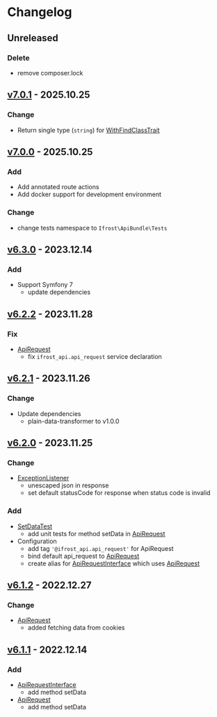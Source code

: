 # Changelog
## Unreleased
### Delete
- remove composer.lock

## [v7.0.1] - 2025.10.25
### Change
- Return single type (`string`) for [WithFindClassTrait](src/Traits/WithFindClassTrait.php)

## [v7.0.0] - 2025.10.25
### Add
- Add annotated route actions
- Add docker support for development environment

### Change 
- change tests namespace to `Ifrost\ApiBundle\Tests`

## [v6.3.0] - 2023.12.14
### Add
- Support Symfony 7
  - update dependencies
  
## [v6.2.2] - 2023.11.28
### Fix
- [ApiRequest](src/Utility/ApiRequest.php)
  - fix `ifrost_api.api_request` service declaration

## [v6.2.1] - 2023.11.26
### Change
- Update dependencies
  - plain-data-transformer to v1.0.0

## [v6.2.0] - 2023.11.25
### Change
- [ExceptionListener](src/EventListener/ExceptionListener.php)
  - unescaped json in response
  - set default statusCode for response when status code is invalid

### Add
- [SetDataTest](tests/Unit/Utility/ApiRequestTest/SetDataTest.php)
  - add unit tests for method setData in [ApiRequest](src/Utility/ApiRequest.php)
- Configuration
  - add tag `'@ifrost_api.api_request'` for ApiRequest
  - bind default api_request to [ApiRequest](src/Utility/ApiRequest.php)
  - create alias for [ApiRequestInterface](src/Utility/ApiRequestInterface.php) which uses [ApiRequest](src/Utility/ApiRequest.php)

## [v6.1.2] - 2022.12.27
### Change
- [ApiRequest](src/Utility/ApiRequest.php)
  - added fetching data from cookies

## [v6.1.1] - 2022.12.14
### Add
- [ApiRequestInterface](src/Utility/ApiRequestInterface.php)
  - add method setData
- [ApiRequest](src/Utility/ApiRequest.php)
  - add method setData

[v7.0.1]: https://github.com/grzegorz-jamroz/sf-api-bundle/releases/tag/v7.0.1
[v7.0.0]: https://github.com/grzegorz-jamroz/sf-api-bundle/releases/tag/v7.0.0
[v6.3.0]: https://github.com/grzegorz-jamroz/sf-api-bundle/releases/tag/v6.3.0
[v6.2.2]: https://github.com/grzegorz-jamroz/sf-api-bundle/releases/tag/v6.2.2
[v6.2.1]: https://github.com/grzegorz-jamroz/sf-api-bundle/releases/tag/v6.2.1
[v6.2.0]: https://github.com/grzegorz-jamroz/sf-api-bundle/releases/tag/v6.2.0
[v6.1.2]: https://github.com/grzegorz-jamroz/sf-api-bundle/releases/tag/v6.1.2
[v6.1.1]: https://github.com/grzegorz-jamroz/sf-api-bundle/releases/tag/v6.1.1
